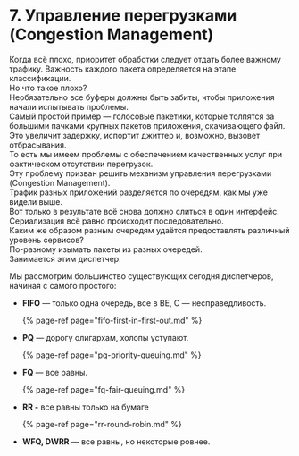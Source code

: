 # 7. Управление перегрузками \(Congestion Management\)

Когда всё плохо, приоритет обработки следует отдать более важному трафику. Важность каждого пакета определяется на этапе классификации.   
Но что такое плохо?  
Необязательно все буферы должны быть забиты, чтобы приложения начали испытывать проблемы.  
Самый простой пример — голосовые пакетики, которые толпятся за большими пачками крупных пакетов приложения, скачивающего файл.  
Это увеличит задержку, испортит джиттер и, возможно, вызовет отбрасывания.  
То есть мы имеем проблемы с обеспечением качественных услуг при фактическом отсутствии перегрузок.  
Эту проблему призван решить механизм управления перегрузками \(Congestion Management\).  
Трафик разных приложений разделяется по очередям, как мы уже видели выше.  
Вот только в результате всё снова должно слиться в один интерфейс. Сериализация всё равно происходит последовательно.  
Каким же образом разным очередям удаётся предоставлять различный уровень сервисов?  
По-разному изымать пакеты из разных очередей.  
Занимается этим диспетчер.  
  
Мы рассмотрим большинство существующих сегодня диспетчеров, начиная с самого простого:

* **FIFO** — только одна очередь, все в BE, С — несправедливость.

  {% page-ref page="fifo-first-in-first-out.md" %}

* **PQ** — дорогу олигархам, холопы уступают.

  {% page-ref page="pq-priority-queuing.md" %}

* **FQ** — все равны.

  {% page-ref page="fq-fair-queuing.md" %}

* **RR -** все равны только на бумаге

  {% page-ref page="rr-round-robin.md" %}

* **WFQ, DWRR** — все равны, но некоторые ровнее.

